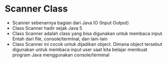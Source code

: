 # Scanner Class

- Scanner sebenarnya bagian dari Java IO (Input Output)
- Class Scanner hadir sejak Java 5
- Class Scanner adalah class yang bisa digunakan untuk membaca input. Entah dari file, console/terminal, dan lain-lain
- Class Scanner ini cocok untuk dijadikan object. Dimana object tersebut digunakan untuk membaca input user saat kita belajar membuat program Java menggunakan console/terminal
